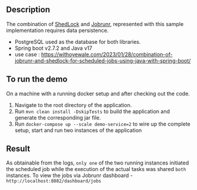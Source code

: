 ## Description
The combination of [ShedLock](https://github.com/lukas-krecan/ShedLock) and [Jobrunr](https://github.com/jobrunr/jobrunr), represented with this sample implementation requires data persistence. 
 - PostgreSQL used as the database for both libraries.
 - Spring boot v2.7.2 and Java v17
 - use case : https://withoyewale.com/2023/01/28/combination-of-jobrunr-and-shedlock-for-scheduled-jobs-using-java-with-spring-boot/

## To run the demo
On a machine with a running docker setup and after checking out the code.

1. Navigate to the root directory of the application. 
2. Run `mvn clean install -DskipTests` to build the application and generate the corresponding jar file.
3. Run `docker-compose up --scale demo-service=2` to wire up the complete setup, start and run two instances of the application

## Result
As obtainable from the logs, `only one` of the two running instances initiated the scheduled job while the execution of the actual tasks was shared `both` instances.
To view the jobs via Jobrunr dashboard - `http://localhost:8082/dashboard/jobs`